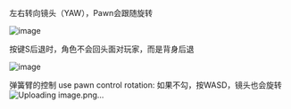 左右转向镜头（YAW），Pawn会跟随旋转

![image](https://github.com/user-attachments/assets/0e68fe6f-2d72-497b-91dd-e8eda2e48755)

按键S后退时，角色不会回头面对玩家，而是背身后退

![image](https://github.com/user-attachments/assets/ca8784a3-6af7-4b63-8bb8-cdded31c7cbb)

弹簧臂的控制
use pawn control rotation: 如果不勾，按WASD，镜头也会旋转
![Uploading image.png…]()

